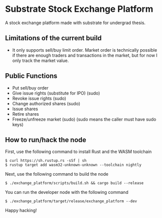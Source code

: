 
# Substrate Stock Exchange Platform
 A stock exchange platform made with substrate for undergrad thesis.
 
## Limitations of the current build

 - It only supports sell/buy limit order. Market order is technically
   possible if there are enough traders and transactions in the market,
   but for now I only track the market value.

## Public Functions

 - Put sell/buy order
 - Give issue rights (substitute for IPO) (sudo)
 - Revoke issue rights (sudo)
 - Change authorized shares (sudo)
 - Issue shares
 - Retire shares
 - Freeze/unfreeze market (sudo)
(sudo means the caller must have sudo keys)

## How to run/hack the node

First, use the following command to install Rust and the WASM toolchain

    $ curl https://sh.rustup.rs -sSf | sh
    $ rustup target add wasm32-unknown-unknown --toolchain nightly

Next, use the following command to build the node

    $ ./exchange_platform/scripts/build.sh && cargo build --release

You can run the developer node with the following command

    $ ./exchange_platform/target/release/exchange_platform --dev
Happy hacking!
